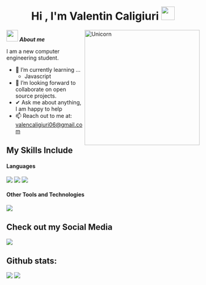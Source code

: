 <h1 align="center"><b>Hi , I'm Valentin Caligiuri </b><img src="https://media.giphy.com/media/hvRJCLFzcasrR4ia7z/giphy.gif" width="35"></h1>
<!--  -->
<img align="right" width=300px alt="Unicorn" src="https://c.tenor.com/GN73MKBawZYAAAAi/busy-cute.gi](https://i.giphy.com/nhJhID6f28Jd5w5Ksv.webp" />

<img src="https://media.giphy.com/media/ObNTw8Uzwy6KQ/giphy.gif" width="30px">&nbsp;***About me***

I am a new computer engineering student.
- 🌱 I’m currently learning ...
  - Javascript
- 👯 I’m looking forward to collaborate on open source projects.
- ✔ Ask me about anything, I am happy to help<br>
- 📫 Reach out to me at: <a href="valencaligiuri06@gmail.com">valencaligiuri06@gmail.com</a>

## My Skills Include

<h4> Languages </h4>
<span> 
  <img src="https://img.shields.io/badge/HTML5-E34F26?style=for-the-badge&logo=html5&logoColor=white">
  <img src="https://img.shields.io/badge/CSS3-1572B6?style=for-the-badge&logo=css3&logoColor=white">
  <img src="https://img.shields.io/badge/python-3670A0?style=for-the-badge&logo=python&logoColor=ffdd54">
</span>


<h4> Other Tools and Technologies </h4>
<span>
  <img src="https://img.shields.io/badge/Git-F05032?style=for-the-badge&logo=git&logoColor=white">
</span>

## Check out my Social Media

<a href= "https://www.instagram.com/valencaligiuri_/?hl=es">
    <img src="https://img.shields.io/badge/Instagram-%23E4405F.svg?style=for-the-badge&logo=Instagram&logoColor=white">
</a>



<h2>Github stats:</h2> 

[![](https://github-readme-stats.vercel.app/api?username=valencaligiuri&show_icons=true&theme=tokyonight&hide_border=true&locale=en)](https://github.com/valencaligiuri)
[![](https://github-readme-streak-stats.herokuapp.com/?user=valencaligiuri&theme=material-palenight)](https://github.com/valencaligiuri)
</div>
